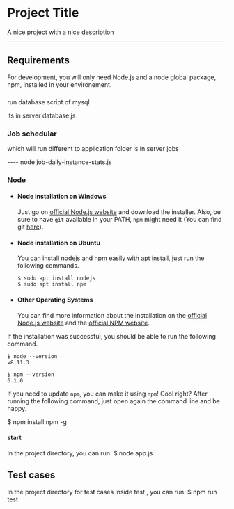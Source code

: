 # Project Title

A nice project with a nice description

---
## Requirements

For development, you will only need Node.js and a node global package, npm, installed in your environement.


###
 run database script of mysql

 its in server database.js

### Job schedular
which will run different to application
folder is in server jobs

----  node job-daily-instance-stats.js



### Node
- #### Node installation on Windows

  Just go on [official Node.js website](https://nodejs.org/) and download the installer.
Also, be sure to have `git` available in your PATH, `npm` might need it (You can find git [here](https://git-scm.com/)).

- #### Node installation on Ubuntu

  You can install nodejs and npm easily with apt install, just run the following commands.

      $ sudo apt install nodejs
      $ sudo apt install npm

- #### Other Operating Systems
  You can find more information about the installation on the [official Node.js website](https://nodejs.org/) and the [official NPM website](https://npmjs.org/).

If the installation was successful, you should be able to run the following command.

    $ node --version
    v8.11.3

    $ npm --version
    6.1.0

If you need to update `npm`, you can make it using `npm`! Cool right? After running the following command, just open again the command line and be happy.

$ npm install npm -g

#### start

In the project directory, you can run:
 $  node app.js



## Test cases

In the project directory for test cases  inside test , you can run:
 $ npm run test
